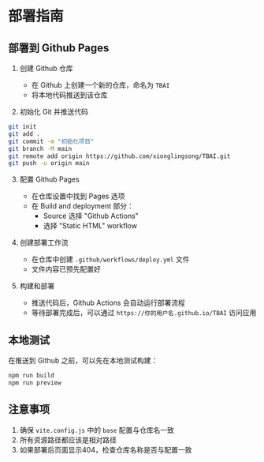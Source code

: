 # 部署指南

## 部署到 Github Pages

1. 创建 Github 仓库
   - 在 Github 上创建一个新的仓库，命名为 `TBAI`
   - 将本地代码推送到该仓库

2. 初始化 Git 并推送代码
```bash
git init
git add .
git commit -m "初始化项目"
git branch -M main
git remote add origin https://github.com/xionglingsong/TBAI.git
git push -u origin main
```

3. 配置 Github Pages
   - 在仓库设置中找到 Pages 选项
   - 在 Build and deployment 部分：
     - Source 选择 "Github Actions"
     - 选择 "Static HTML" workflow

4. 创建部署工作流
   - 在仓库中创建 `.github/workflows/deploy.yml` 文件
   - 文件内容已预先配置好

5. 构建和部署
   - 推送代码后，Github Actions 会自动运行部署流程
   - 等待部署完成后，可以通过 `https://你的用户名.github.io/TBAI` 访问应用

## 本地测试

在推送到 Github 之前，可以先在本地测试构建：

```bash
npm run build
npm run preview
```

## 注意事项

1. 确保 `vite.config.js` 中的 `base` 配置与仓库名一致
2. 所有资源路径都应该是相对路径
3. 如果部署后页面显示404，检查仓库名称是否与配置一致